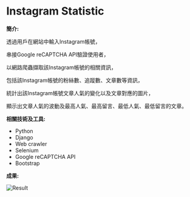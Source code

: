 # Instagram Statistic

**簡介:**

透過用戶在網站中輸入Instagram帳號，

串接Google reCAPTCHA API驗證使用者，

以網路爬蟲擷取該Instagram帳號的相關資訊， 

包括該Instagram帳號的粉絲數、追蹤數、文章數等資訊，

統計出該Instagram帳號文章人氣的變化以及文章對應的圖片， 

顯示出文章人氣的波動及最高人氣、最高留言、最低人氣、最低留言的文章。

**相關技術及工具:**
 * Python
 * Django 
 * Web crawler 
 * Selenium 
 * Google reCAPTCHA API 
 * Bootstrap
 
 **成果:**

![Result](https://github.com/Rex-Chiang/IGstatistic/blob/master/Result.gif)
